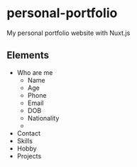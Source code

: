 # personal-portfolio

My personal portfolio website with Nuxt.js

## Elements

- Who are me
  - Name
  - Age
  - Phone
  - Email
  - DOB
  - Nationality
  -
- Contact
- Skills
- Hobby
- Projects
